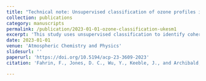 ```yaml
---
title: "Technical note: Unsupervised classification of ozone profiles in UKESM1"
collection: publications
category: manuscripts
permalink: /publication/2023-01-01-ozone-classification-ukesm1
excerpt: 'This study uses unsupervised classification to identify coherent ozone regimes from UKESM1 model data. Gaussian mixture modeling reveals six global classes and highlights shifts in ozone distribution under future climate scenarios, including expanded tropical regimes and signs of ozone hole recovery.'
date: 2023-01-01
venue: 'Atmospheric Chemistry and Physics'
slidesurl: ''
paperurl: 'https://doi.org/10.5194/acp-23-3609-2023'
citation: 'Fahrin, F., Jones, D. C., Wu, Y., Keeble, J., and Archibald, A. T. (2023). "Technical note: Unsupervised classification of ozone profiles in UKESM1." <i>Atmospheric Chemistry and Physics</i>, 23, 3609-3627. <a href="https://doi.org/10.5194/acp-23-3609-2023">https://doi.org/10.5194/acp-23-3609-2023</a>'

---
```

